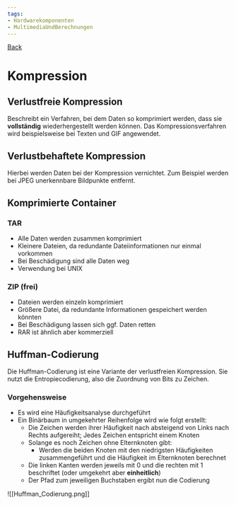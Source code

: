 ```yaml
---
tags:
- Hardwarekomponenten
- MultimediaUndBerechnungen
---
```

[Back](Uebersicht%20der%20Hardwarekomponenten%20Themen.md)
# Kompression
## Verlustfreie Kompression
Beschreibt ein Verfahren, bei dem Daten so komprimiert werden, dass sie **vollständig** wiederhergestellt werden können. Das Kompressionsverfahren wird beispielsweise bei Texten und GIF angewendet.

## Verlustbehaftete Kompression
Hierbei werden Daten bei der Kompression vernichtet. Zum Beispiel werden bei JPEG unerkennbare Bildpunkte entfernt.

## Komprimierte Container
### TAR
- Alle Daten werden zusammen komprimiert
- Kleinere Dateien, da redundante Dateiinformationen nur einmal vorkommen
- Bei Beschädigung sind alle Daten weg
- Verwendung bei UNIX

### ZIP (frei)
- Dateien werden einzeln komprimiert
- Größere Datei, da redundante Informationen gespeichert werden könnten
- Bei Beschädigung lassen sich ggf. Daten retten
- RAR ist ähnlich aber kommerziell

## Huffman-Codierung
Die Huffman-Codierung ist eine Variante der verlustfreien Kompression. Sie nutzt die Entropiecodierung, also die Zuordnung von Bits zu Zeichen.

### Vorgehensweise
- Es wird eine Häufigkeitsanalyse durchgeführt
- Ein Binärbaum in umgekehrter Reihenfolge wird wie folgt erstellt:
	- Die Zeichen werden ihrer Häufigkeit nach absteigend von Links nach Rechts aufgereiht; Jedes Zeichen entspricht einem Knoten
	- Solange es noch Zeichen ohne Elternknoten gibt:
		- Werden die beiden Knoten mit den niedrigsten Häufigkeiten zusammengeführt und die Häufigkeit im Elternknoten berechnet
	- Die linken Kanten werden jeweils mit 0 und die rechten mit 1 beschriftet (oder umgekehrt aber **einheitlich**)
	- Der Pfad zum jeweiligen Buchstaben ergibt nun die Codierung

![[Huffman_Codierung.png]]